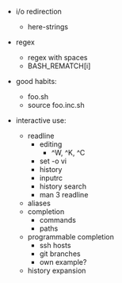- i/o redirection
  - here-strings

- regex
  - regex with spaces
  - BASH_REMATCH[i]

- good habits:
  - foo.sh
  - source foo.inc.sh

- interactive use:
  - readline
    - editing
      - ^W, ^K, ^C
    - set -o vi
    - history
    - inputrc
    - history search
    - man 3 readline
  - aliases
  - completion
    - commands
    - paths
  - programmable completion
    - ssh hosts
    - git branches
    - own example?
  - history expansion
